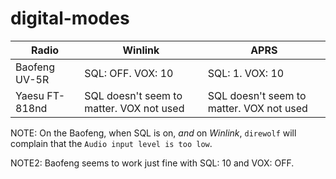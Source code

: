 # digital-modes

Radio | Winlink | APRS
|-|-|-|
Baofeng UV-5R | SQL: OFF. VOX: 10 | SQL: 1. VOX: 10
Yaesu FT-818nd | SQL doesn't seem to matter. VOX not used |SQL doesn't seem to matter. VOX not used

NOTE: On the Baofeng, when SQL is on, _and_ on *Winlink*, `direwolf` will complain that the `Audio input level is too low`.

NOTE2: Baofeng seems to work just fine with SQL: 10 and VOX: OFF. 
